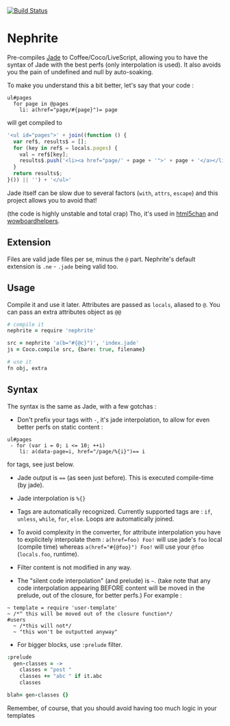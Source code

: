  [![Build Status](https://secure.travis-ci.org/Nami-Doc/nephrite.png)](http://travis-ci.org/Nami-Doc/nephrite)

Nephrite
==============

Pre-compiles [Jade](https://github.com/visionmedia/jade) to Coffee/Coco/LiveScript, allowing you to have the syntax of Jade with the best perfs (only interpolation is used). It also avoids you the pain of undefined and null by auto-soaking.

To make you understand this a bit better, let's say that your code :

```jade
ul#pages
  for page in @pages
    li: a(href="page/#{page}")= page
```

will get compiled to

```js
'<ul id="pages">' + join((function () {
  var ref$, results$ = [];
  for (key in ref$ = locals.pages) {
    val = ref$[key];
    results$.push('<li><a href="page/' + page + '">' + page + '</a></li>');
  }
  return results$;
}()) || '') + '</ul>'
```

Jade itself can be slow due to several factors (`with`, `attrs`, `escape`) and this project allows you to avoid that!

(the code is highly unstable and total crap)
Tho, it's used in [html5chan](http://github.com/qqueue/html5chan) and [wowboardhelpers](http://github.com/Nami-Doc/wowboardhelpers).


## Extension

Files are valid jade files per se, minus the `@` part.
Nephrite's default extension is `.ne` - `.jade` being valid too.

## Usage

Compile it and use it later.
Attributes are passed as `locals`, aliased to `@`. You can pass an extra attributes object as `@@`

```coffee
# compile it
nephrite = require 'nephrite'

src = nephrite 'a(b="#{@c}")', 'index.jade'
js = Coco.compile src, {bare: true, filename}

# use it
fn obj, extra
```

## Syntax

The syntax is the same as Jade, with a few gotchas :
  - Don't prefix your tags with `-`, it's jade interpolation, to allow for even better perfs on static content :

```jade
ul#pages
 - for (var i = 0; i <= 10; ++i)
    li: a(data-page=i, href="/page/%{i}")== i
```

  for tags, see just below.

  - Jade output is `==` (as seen just before). This is executed compile-time (by jade).

  - Jade interpolation is `%{}`

  - Tags are automatically recognized.
    Currently supported tags are : `if`, `unless`, `while`, `for`, `else`.
    Loops are automatically joined.

  - To avoid complexity in the converter, for attribute interpolation you have to explicitely interpolate them :
  `a(href=foo) Foo!` will use jade's `foo` local (compile time) whereas
  `a(href="#{@foo}") Foo!` will use your `@foo` (`locals.foo`, runtime).

  - Filter content is not modified in any way.

  - The "silent code interpolation" (and prelude) is `~`.
    (take note that any code interpolation appearing BEFORE content will be moved in the prelude, out of the closure, for better perfs.)
    For example :

```jade
~ template = require 'user-template'
~ /*^ this will be moved out of the closure function*/
#users
  ~ /*this will not*/
  ~ "this won't be outputted anyway"
```

  - For bigger blocks, use `:prelude` filter.

```coffee
:prelude
  gen-classes = ->
    classes = "post "
    classes += "abc " if it.abc
    classes

blah= gen-classes {}
```
  Remember, of course, that you should avoid having too much logic in your templates